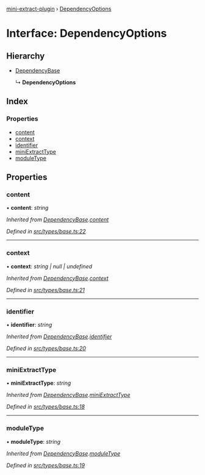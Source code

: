 [mini-extract-plugin](../README.md) › [DependencyOptions](dependencyoptions.md)

# Interface: DependencyOptions

## Hierarchy

* [DependencyBase](dependencybase.md)

  ↳ **DependencyOptions**

## Index

### Properties

* [content](dependencyoptions.md#content)
* [context](dependencyoptions.md#context)
* [identifier](dependencyoptions.md#identifier)
* [miniExtractType](dependencyoptions.md#miniextracttype)
* [moduleType](dependencyoptions.md#moduletype)

## Properties

###  content

• **content**: *string*

*Inherited from [DependencyBase](dependencybase.md).[content](dependencybase.md#content)*

*Defined in [src/types/base.ts:22](https://github.com/JuroOravec/mini-extract-plugin/blob/9e394f3/src/types/base.ts#L22)*

___

###  context

• **context**: *string | null | undefined*

*Inherited from [DependencyBase](dependencybase.md).[context](dependencybase.md#context)*

*Defined in [src/types/base.ts:21](https://github.com/JuroOravec/mini-extract-plugin/blob/9e394f3/src/types/base.ts#L21)*

___

###  identifier

• **identifier**: *string*

*Inherited from [DependencyBase](dependencybase.md).[identifier](dependencybase.md#identifier)*

*Defined in [src/types/base.ts:20](https://github.com/JuroOravec/mini-extract-plugin/blob/9e394f3/src/types/base.ts#L20)*

___

###  miniExtractType

• **miniExtractType**: *string*

*Inherited from [DependencyBase](dependencybase.md).[miniExtractType](dependencybase.md#miniextracttype)*

*Defined in [src/types/base.ts:18](https://github.com/JuroOravec/mini-extract-plugin/blob/9e394f3/src/types/base.ts#L18)*

___

###  moduleType

• **moduleType**: *string*

*Inherited from [DependencyBase](dependencybase.md).[moduleType](dependencybase.md#moduletype)*

*Defined in [src/types/base.ts:19](https://github.com/JuroOravec/mini-extract-plugin/blob/9e394f3/src/types/base.ts#L19)*
